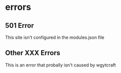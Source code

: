 # errors
## 501 Error
This site isn't configured in the modules.json file
## Other XXX Errors
This is an error that probally isn't caused by wgytcraft
